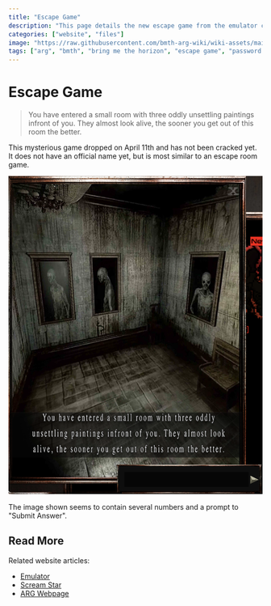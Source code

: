 ```yaml
---
title: "Escape Game"
description: "This page details the new escape game from the emulator category in M8."
categories: ["website", "files"]
image: "https://raw.githubusercontent.com/bmth-arg-wiki/wiki-assets/main/webpage/emulator/escape-game-300x300.png"
tags: ["arg", "bmth", "bring me the horizon", "escape game", "password game"]
---
```


# Escape Game

> You have entered a small room with three oddly unsettling 
> paintings infront of you. They almost look alive, the sooner you get 
> out of this room the better.

This mysterious game dropped on April 11th and has not been cracked yet. It does not have an official name yet, 
but is most similar to an escape room game.

![Password prompt screenshot](https://raw.githubusercontent.com/bmth-arg-wiki/wiki-assets/main/webpage/emulator/escape/odd-paintings.png)

The image shown seems to contain several numbers and a prompt to "Submit Answer".

## Read More

Related website articles:

- [Emulator](emulator)
- [Scream Star](emulator-screamstar)
- [ARG Webpage](website)